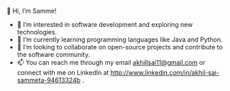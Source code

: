 👋 Hi, I’m Samme!

- 👀 I’m interested in software development and exploring new technologies.
- 🌱 I’m currently learning programming languages like Java and Python.
- 💞️ I’m looking to collaborate on open-source projects and contribute to the software community.
- 📫 You can reach me through my email akhillsai11@gmail.com or connect with me on LinkedIn at http://www.linkedin.com/in/akhil-sai-sammeta-94613324b .


<!---
samme04/samme04 is a ✨ special ✨ repository because its `README.md` (this file) appears on your GitHub profile.
You can click the Preview link to take a look at your changes.
--->
